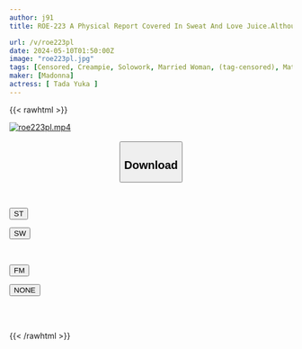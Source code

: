 ```yaml
---
author: j91
title: ROE-223 A Physical Report Covered In Sweat And Love Juice.Although It Was For The Sake Of My Beloved Son's Entrance Into Higher Education, My Body And Soul Were Drowning In Him... Arika Tada

url: /v/roe223pl
date: 2024-05-10T01:50:00Z
image: "roe223pl.jpg"
tags: [Censored, Creampie, Solowork, Married Woman, (tag-censored), Mature Woman, Mother	]
maker: [Madonna]
actress: [ Tada Yuka ]
---
```



{{< rawhtml >}}

<div class="video" data-videoid="rDVL0ZOoWZIbZ34">
    <a href="javascript:;">
        <img src="/v/roe223pl/roe223pl.jpg" width="WIDTH" height="HEIGHT" alt="roe223pl.mp4" loading="lazy">
    </a>
</div>

<script type="text/javascript" src="https://j91.asia/asset/on-demand-st.js"></script>

<br>
  <link rel="stylesheet" href="https://j91.asia/asset/bs5.css">
  
  <center>
  <button class="btn btn-primary" type="button" data-bs-toggle="collapse" data-bs-target=".multi-collapse" aria-expanded="false" aria-controls="multiCollapseExample1 multiCollapseExample2"><h2>Download</h2></button></center>
</p>
<div class="row">
  <div class="col">
    <div class="collapse multi-collapse" id="multiCollapseExample1">
      <div class="card card-body">
	      	      <br>
<div class="buttons">  
<p><a href="https://streamtape.to/v/rDVL0ZOoWZIbZ34" target="_blank"><button class="btn-hover color-3"><i class="fa fa-download"></i> ST</button></a></p>
<p><a href="https://asnwish.com/ukw8p6thw173" target="_blank"><button class="btn-hover color-2"><i class="fa fa-download"></i> SW</button></a></p></div>
    </div>
  </div>
</div>
  <div class="col">
    <div class="collapse multi-collapse" id="multiCollapseExample2">
      <div class="card card-body">
	      <br>
<div class="buttons">
<p><a href="https://filemoon.sx/d/r3k6bpxhi6ek"><button class="btn-hover color-8"><i class="fa fa-download"></i> FM</button></a></p>
<p><a href="javascript:;"><button class="btn-hover color-9"><i class="fa fa-download"></i> NONE</button></a></p></div>
<br><br>
      </div>
    </div>
  </div>
</div>

{{< /rawhtml >}}